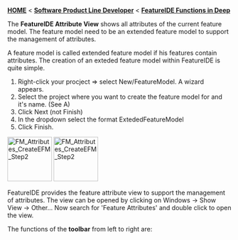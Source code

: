<!-- Breadcrumb -->
[**HOME**](https://github.com/FeatureIDE/FeatureIDE/wiki) < [**Software Product Line Developer**](https://github.com/FeatureIDE/FeatureIDE/wiki/Software-Product-Line-Developer) < [**FeatureIDE Functions in Deep**](https://github.com/FeatureIDE/FeatureIDE/wiki/FeatureIDE-Functions-in-Deep)

<!-- Introduction -->
The **FeatureIDE Attribute View** shows all attributes of the current feature model. The feature model need to be an extended feature model to support the management of attributes.  

<!-- Extended Feature Model -->
A feature model is called extended feature model if his features contain attributes. The creation of an exteded feature model within FeatureIDE is quite simple.

1. Right-click your procject => select New/FeatureModel. A wizard appears.
2. Select the project where you want to create the feature model for and it's name. (See A)
3. Click Next (not Finish)
4. In the dropdown select the format ExtededFeatureModel
5. Click Finish.

<img src="https://github.com/FeatureIDE/FeatureIDE/wiki/Assets/FeatureAttributes/FM_Attributes_CreateEFM_Step2.png" alt="FM_Attributes_CreateEFM_Step2" width="100" height="100" />
<img src="https://github.com/FeatureIDE/FeatureIDE/wiki/Assets/FeatureAttributes/FM_Attributes_CreateEFM_Step4.png" alt="FM_Attributes_CreateEFM_Step2" width="100" height="100" />
 
<!-- Feature Attribute View -->
FeatureIDE provides the feature attribute view to support the management of attributes. The view can be opened by clicking on Windows -> Show View -> Other... Now search for 'Feature Attributes' and double click to open the view. 

<!-- Content -->
The functions of the **toolbar** from left to right are:       
